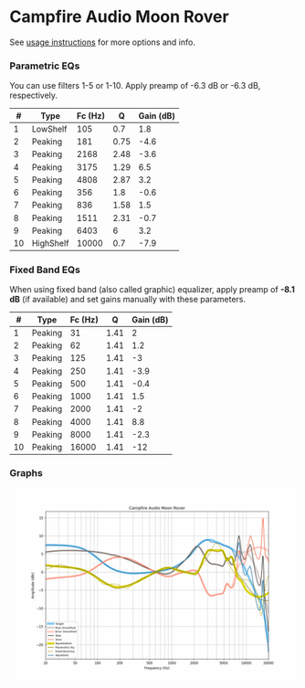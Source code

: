 # Campfire Audio Moon Rover
See [usage instructions](https://github.com/jaakkopasanen/AutoEq#usage) for more options and info.

### Parametric EQs
You can use filters 1-5 or 1-10. Apply preamp of -6.3 dB or -6.3 dB, respectively.

|   # | Type      |   Fc (Hz) |    Q |   Gain (dB) |
|-----|-----------|-----------|------|-------------|
|   1 | LowShelf  |       105 | 0.7  |         1.8 |
|   2 | Peaking   |       181 | 0.75 |        -4.6 |
|   3 | Peaking   |      2168 | 2.48 |        -3.6 |
|   4 | Peaking   |      3175 | 1.29 |         6.5 |
|   5 | Peaking   |      4808 | 2.87 |         3.2 |
|   6 | Peaking   |       356 | 1.8  |        -0.6 |
|   7 | Peaking   |       836 | 1.58 |         1.5 |
|   8 | Peaking   |      1511 | 2.31 |        -0.7 |
|   9 | Peaking   |      6403 | 6    |         3.2 |
|  10 | HighShelf |     10000 | 0.7  |        -7.9 |

### Fixed Band EQs
When using fixed band (also called graphic) equalizer, apply preamp of **-8.1 dB** (if available) and set gains manually with these parameters.

|   # | Type    |   Fc (Hz) |    Q |   Gain (dB) |
|-----|---------|-----------|------|-------------|
|   1 | Peaking |        31 | 1.41 |         2   |
|   2 | Peaking |        62 | 1.41 |         1.2 |
|   3 | Peaking |       125 | 1.41 |        -3   |
|   4 | Peaking |       250 | 1.41 |        -3.9 |
|   5 | Peaking |       500 | 1.41 |        -0.4 |
|   6 | Peaking |      1000 | 1.41 |         1.5 |
|   7 | Peaking |      2000 | 1.41 |        -2   |
|   8 | Peaking |      4000 | 1.41 |         8.8 |
|   9 | Peaking |      8000 | 1.41 |        -2.3 |
|  10 | Peaking |     16000 | 1.41 |       -12   |

### Graphs
![](./Campfire%20Audio%20Moon%20Rover.png)
